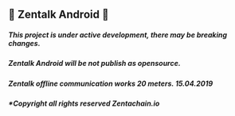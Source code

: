 ## :satellite: Zentalk Android :satellite:


##### This project is under active development, there may be breaking changes.

##### Zentalk Android will be not publish as opensource.

##### Zentalk offline communication works 20 meters. 15.04.2019

##### *Copyright all rights reserved Zentachain.io
